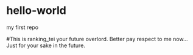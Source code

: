 # hello-world
my first repo

#This is ranking_tei your future overlord. Better pay respect to me now... Just for your sake in the future.
